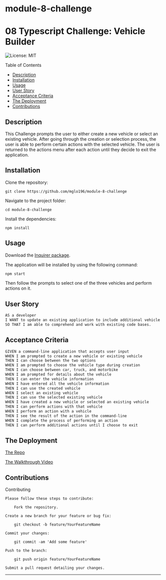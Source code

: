# module-8-challenge
# 08 Typescript Challenge: Vehicle Builder

![License: MIT](https://img.shields.io/badge/License-MIT-yellow.svg)

Table of Contents

- [Description](#description)
- [Installation](#installation)
- [Usage](#usage)
- [User Story](#userstory)
- [Acceptance Criteria](#acceptancecriteria)
- [The Deployment](#thedeployment)
- [Contributions](#contributions)

## Description

This Challenge prompts the user to either create a new vehicle or select an existing vehicle. After going through the creation or selection process, the user is able to perform certain actions with the selected vehicle. The user is returned to the actions menu after each action until they decide to exit the application.


## Installation 

Clone the repository:

    git clone https://github.com/mglo196/module-8-challenge

Navigate to the project folder:

    cd module-8-challenge

Install the dependencies:

    npm install

## Usage

Download the [Inquirer package](https://www.npmjs.com/package/inquirer). 

The application will be installed by using the following command:

```bash
npm start
```

Then follow the prompts to select one of the three vehicles and perform actions on it.


## User Story

```md
AS a developer
I WANT to update an existing application to include additional vehicle types
SO THAT I am able to comprehend and work with existing code bases.
```

## Acceptance Criteria

```md
GIVEN a command-line application that accepts user input
WHEN I am prompted to create a new vehicle or existing vehicle
THEN I can choose between the two options
WHEN I am prompted to choose the vehicle type during creation
THEN I can choose between car, truck, and motorbike
WHEN I am prompted for details about the vehicle
THEN I can enter the vehicle information
WHEN I have entered all the vehicle information
THEN I can use the created vehicle
WHEN I select an existing vehicle
THEN I can use the selected existing vehicle
WHEN I have created a new vehicle or selected an existing vehicle
THEN I can perform actions with that vehicle
WHEN I perform an action with a vehicle
THEN I see the result of the action in the command-line
WHEN I complete the process of performing an action
THEN I can perform additional actions until I choose to exit
```

## The Deployment

[The Repo](https://github.com/mglo196/module-8-challenge)

[The Walkthrough Video](https://drive.google.com/file/d/1UG3DkDOdvwV44okg0Su6nOu91lcKzJ6z/view?usp=sharing)

## Contributions

Contributing

    Please follow these steps to contribute:

        Fork the repository.

    Create a new branch for your feature or bug fix:

        git checkout -b feature/YourFeatureName

    Commit your changes:

        git commit -am 'Add some feature'

    Push to the branch:

        git push origin feature/YourFeatureName

    Submit a pull request detailing your changes.

---
